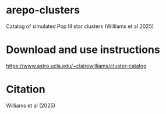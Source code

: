 # arepo-clusters
Catalog of simulated Pop III star clusters (Williams et al 2025) 

# Download and use instructions 
https://www.astro.ucla.edu/~clairewilliams/cluster-catalog

# Citation
Williams et al (2025)
